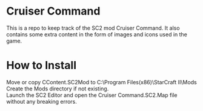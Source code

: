 Cruiser Command
============

This is a repo to keep track of the SC2 mod Cruiser Command. It also contains some extra content in the form of images and icons used in the game.

How to Install
============
Move or copy CContent.SC2Mod to C:\Program Files(x86)\StarCraft II\Mods  
Create the Mods directory if not existing.  
Launch the SC2 Editor and open the Cruiser Command.SC2.Map file without any breaking errors.
